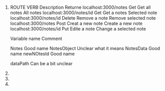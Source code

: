 1. 
    ROUTE                               VERB        Description             Returne
    localhost:3000/notes                Get         Get all notes           All notes
    localhost:3000/notes/id             Get         Get a notes             Selected note
    localhost:3000/notes/id             Delete      Remove a note           Remove selected note
    localhost:3000/notes                Post        Creat a new note        Create a new note
    localhost:3000/notes/id             Put         Edite a note            Change a selected note



    Variable name       Comment
    
    Notes               Good name
    NotesObject         Unclear what it means
    NotesData           Good name
    newNOtesId          Good name

    dataPath            Can be a bit unclear

2.  
    
3.  
    
4.  
